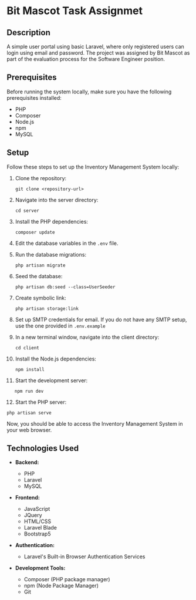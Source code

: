 # Bit Mascot Task Assignmet

## Description

A simple user portal using basic Laravel, where only registered users can login using email and password. The project was assigned by Bit Mascot as part of the evaluation process for the Software Engineer position.

## Prerequisites

Before running the system locally, make sure you have the following prerequisites installed:

- PHP
- Composer
- Node.js
- npm
- MySQL

## Setup

Follow these steps to set up the Inventory Management System locally:

1. Clone the repository:

   ```
   git clone <repository-url>
   ```
2. Navigate into the server directory:

   ```
   cd server
   ```
3. Install the PHP dependencies:

   ```
   composer update
   ```
4. Edit the database variables in the `.env` file.
5. Run the database migrations:

   ```
   php artisan migrate
   ```
6. Seed the database:

   ```
   php artisan db:seed --class=UserSeeder
   ```
7. Create symbolic link:

   ```
   php artisan storage:link
   ```
8. Set up SMTP credentials for email. If you do not have any SMTP setup, use the one provided in `.env.example`
9. In a new terminal window, navigate into the client directory:

    ```
    cd client
    ```
10. Install the Node.js dependencies:

    ```
    npm install
    ```
11. Start the development server:

```
   npm run dev
```
12. Start the PHP server:

   ```
   php artisan serve
   ```

Now, you should be able to access the Inventory Management System in your web browser.

## Technologies Used

- **Backend:**

  - PHP
  - Laravel
  - MySQL
- **Frontend:**

  - JavaScript
  - JQuery
  - HTML/CSS
  - Laravel Blade
  - Bootstrap5
- **Authentication:**

  - Laravel's Built-in Browser Authentication Services
- **Development Tools:**

  - Composer (PHP package manager)
  - npm (Node Package Manager)
  - Git
